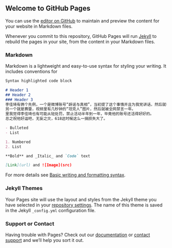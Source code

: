 ## Welcome to GitHub Pages

You can use the [editor on GitHub](https://github.com/Hotdoggy94/stupidwords/edit/gh-pages/index.md) to maintain and preview the content for your website in Markdown files.

Whenever you commit to this repository, GitHub Pages will run [Jekyll](https://jekyllrb.com/) to rebuild the pages in your site, from the content in your Markdown files.

### Markdown

Markdown is a lightweight and easy-to-use syntax for styling your writing. It includes conventions for

```markdown
Syntax highlighted code block

# Header 1
## Header 2
### Header 3
李佳琦有俩个先例，一个是微博账号“辟谣与真相”，当初提了这个事情并且为我党讲话，然后就被永久销号了；
另一个就是赛雷，视频里有几秒钟的“坦克人”图片，然后就被全网禁言一年。
里我觉得李佳琦也有可能从轻处罚，禁止活动半年到一年，毕竟他的账号还活得好好的。
总之祝他好运吧，无妄之灾，618这时候这么一搞损失大了。

- Bulleted
- List

1. Numbered
2. List

**Bold** and _Italic_ and `Code` text

[Link](url) and ![Image](src)
```

For more details see [Basic writing and formatting syntax](https://docs.github.com/en/github/writing-on-github/getting-started-with-writing-and-formatting-on-github/basic-writing-and-formatting-syntax).

### Jekyll Themes

Your Pages site will use the layout and styles from the Jekyll theme you have selected in your [repository settings](https://github.com/Hotdoggy94/stupidwords/settings/pages). The name of this theme is saved in the Jekyll `_config.yml` configuration file.

### Support or Contact

Having trouble with Pages? Check out our [documentation](https://docs.github.com/categories/github-pages-basics/) or [contact support](https://support.github.com/contact) and we’ll help you sort it out.
